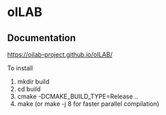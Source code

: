 # oILAB

Documentation
-------------
https://oilab-project.github.io/oILAB/

To install

1) mkdir build
2) cd build
3) cmake -DCMAKE_BUILD_TYPE=Release ..
4) make (or make -j 8 for faster parallel compilation)

